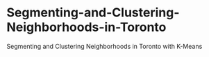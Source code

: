 # Segmenting-and-Clustering-Neighborhoods-in-Toronto
Segmenting and Clustering Neighborhoods in Toronto with K-Means
